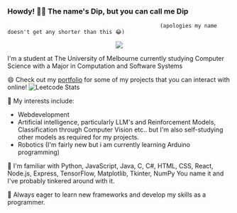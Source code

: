 ### Howdy! 👋🤠 The name's Dip, but you can call me Dip 
                                                    (apologies my name doesn't get any shorter than this 😂)

<p align='center'><img src="https://komarev.com/ghpvc/?username=DipRRai"/></p>
I'm a student at The University of Melbourne currently studying Computer Science with a Major in Computation and Software Systems

😄 Check out my [portfolio](https://diprrai.github.io/onlinePortfolio/index.html) for some of my projects that you can interact with online!
![Leetcode Stats](https://leetcard.jacoblin.cool/superderped)

🤔 My interests include:

  - Webdevelopment
  - Artificial intelligence, particularly LLM's and Reinforcement Models, Classification through Computer Vision etc.. but I'm also self-studying other models as required for my projects.
  - Robotics (I'm fairly new but i am currently learning Arduino programming)

🌱 I'm familiar with Python, JavaScript, Java, C, C#, HTML, CSS, React, Node.js, Express, TensorFlow, Matplotlib, Tkinter, NumPy
   You name it and I've probably tinkered around with it. 
   
🔭 Always eager to learn new frameworks and develop my skills as a programmer. 


<!--
**DipRRai/DipRRai** is a ✨ _special_ ✨ repository because its `README.md` (this file) appears on your GitHub profile.

Here are some ideas to get you started:

- 🔭 I’m currently working on ...
- 🌱 I’m currently learning ...
- 👯 I’m looking to collaborate on ...
- 🤔 I’m looking for help with ...
- 💬 Ask me about ...
- 📫 How to reach me: ...
- 😄 Pronouns: ...
- ⚡ Fun fact: ...
-->
